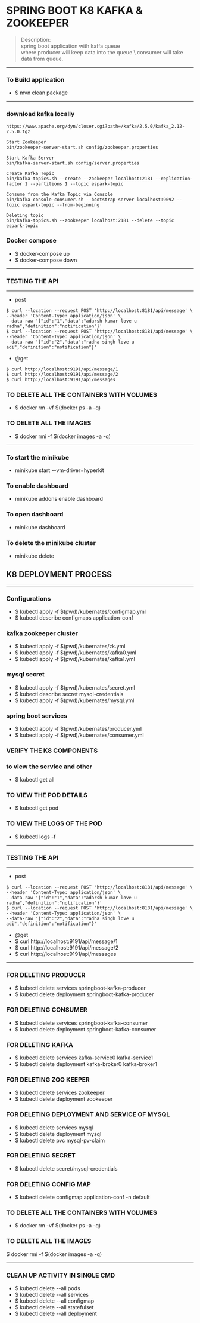# SPRING BOOT K8 KAFKA & ZOOKEEPER 
>Description: \
> spring boot application with kaffa queue \
> where producer will keep data into the queue \ 
> consumer will take data from queue.
---

### To Build application
* $ mvn clean package

----
### download kafka locally

````
https://www.apache.org/dyn/closer.cgi?path=/kafka/2.5.0/kafka_2.12-2.5.0.tgz

Start Zookeeper
bin/zookeeper-server-start.sh config/zookeeper.properties

Start Kafka Server
bin/kafka-server-start.sh config/server.properties

Create Kafka Topic
bin/kafka-topics.sh --create --zookeeper localhost:2181 --replication-factor 1 --partitions 1 --topic espark-topic

Consume from the Kafka Topic via Console
bin/kafka-console-consumer.sh --bootstrap-server localhost:9092 --topic espark-topic --from-beginning

Deleting topic
bin/kafka-topics.sh --zookeeper localhost:2181 --delete --topic espark-topic
````

### Docker compose 
* $ docker-compose up 
* $ docker-compose down

----
### TESTING THE API
----

* post
````
$ curl --location --request POST 'http://localhost:8181/api/message' \
--header 'Content-Type: application/json' \
--data-raw '{"id":"1","data":"adarsh kumar love u radha","definition":"notification"}'
$ curl --location --request POST 'http://localhost:8181/api/message' \
--header 'Content-Type: application/json' \
--data-raw '{"id":"2","data":"radha singh love u adi","definition":"notification"}'
````

* @get
````
$ curl http://localhost:9191/api/message/1
$ curl http://localhost:9191/api/message/2
$ curl http://localhost:9191/api/messages
````


### TO DELETE ALL THE CONTAINERS WITH VOLUMES
* $ docker rm -vf $(docker ps -a -q)

### TO DELETE ALL THE IMAGES
* $ docker rmi -f $(docker images -a -q)


----

### To start the minikube 
* minikube start --vm-driver=hyperkit

### To enable dashboard 
* minikube addons enable dashboard

### To open dashboard 
* minikube dashboard

### To delete the minikube cluster 
* minikube delete

## K8 DEPLOYMENT PROCESS 
---

### Configurations 
* $ kubectl apply -f $(pwd)/kubernates/configmap.yml
* $ kubectl describe configmaps application-conf

### kafka zookeeper cluster 
* $ kubectl apply -f $(pwd)/kubernates/zk.yml
* $ kubectl apply -f $(pwd)/kubernates/kafka0.yml
* $ kubectl apply -f $(pwd)/kubernates/kafka1.yml

### mysql secret
* $ kubectl apply -f $(pwd)/kubernates/secret.yml
* $ kubectl describe secret mysql-credentials
* $ kubectl apply -f $(pwd)/kubernates/mysql.yml

### spring boot services 
* $ kubectl apply -f $(pwd)/kubernates/producer.yml
* $ kubectl apply -f $(pwd)/kubernates/consumer.yml

### VERIFY THE K8 COMPONENTS 

### to view the service and other
* $ kubectl get all

### TO VIEW THE POD DETAILS
* $ kubectl get pod

### TO VIEW THE LOGS OF THE POD
* $ kubectl logs <pod-name> -f

----
### TESTING THE API
----
* post
````
$ curl --location --request POST 'http://localhost:8181/api/message' \
--header 'Content-Type: application/json' \
--data-raw '{"id":"1","data":"adarsh kumar love u radha","definition":"notification"}'
$ curl --location --request POST 'http://localhost:8181/api/message' \
--header 'Content-Type: application/json' \
--data-raw '{"id":"2","data":"radha singh love u adi","definition":"notification"}'
````

* @get
* $ curl http://localhost:9191/api/message/1
* $ curl http://localhost:9191/api/message/2
* $ curl http://localhost:9191/api/messages

----

### FOR DELETING PRODUCER
* $ kubectl delete services springboot-kafka-producer
* $ kubectl delete deployment springboot-kafka-producer


### FOR DELETING CONSUMER
* $ kubectl delete services springboot-kafka-consumer
* $ kubectl delete deployment springboot-kafka-consumer


### FOR DELETING KAFKA
* $ kubectl delete services kafka-service0 kafka-service1
* $ kubectl delete deployment kafka-broker0 kafka-broker1

### FOR DELETING ZOO KEEPER
* $ kubectl delete services zookeeper
* $ kubectl delete deployment zookeeper


### FOR DELETING DEPLOYMENT AND SERVICE OF MYSQL
* $ kubectl delete services mysql
* $ kubectl delete deployment mysql
* $ kubectl delete pvc mysql-pv-claim


### FOR DELETING SECRET
* $ kubectl delete  secret/mysql-credentials

### FOR DELETING CONFIG MAP
* $ kubectl delete configmap application-conf -n default

### TO DELETE ALL THE CONTAINERS WITH VOLUMES
* $ docker rm -vf $(docker ps -a -q)

### TO DELETE ALL THE IMAGES
$ docker rmi -f $(docker images -a -q)

--- 

### CLEAN UP ACTIVITY IN SINGLE CMD 
* $ kubectl delete --all pods
* $ kubectl delete --all services
* $ kubectl delete --all configmap
* $ kubectl delete --all statefulset
* $ kubectl delete --all deployment